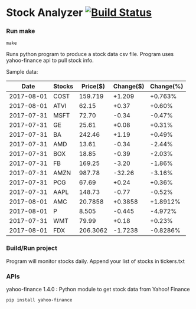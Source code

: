 # Stock Analyzer [![Build Status](https://travis-ci.org/ogoyal/StockAnalyzer.svg?branch=master)](https://travis-ci.org/ogoyal/StockAnalyzer)

### Run make
```
make
```

Runs python program to produce a stock data csv file. Program uses yahoo-finance api to pull stock info.

Sample data:

| Date| Stocks| Price($)| Change($)| Change(%) | 
| --- | --- | --- | --- | ---  | 
| 2017-08-01| COST| 159.719| +1.209| +0.763% | 
| 2017-08-01| ATVI| 62.15| +0.37| +0.60% | 
| 2017-07-31| MSFT| 72.70| -0.34| -0.47% | 
| 2017-07-31| GE| 25.61| +0.08| +0.31% | 
| 2017-07-31| BA| 242.46| +1.19| +0.49% | 
| 2017-07-31| AMD| 13.61| -0.34| -2.44% | 
| 2017-07-31| BOX| 18.85| -0.39| -2.03% | 
| 2017-07-31| FB| 169.25| -3.20| -1.86% | 
| 2017-07-31| AMZN| 987.78| -32.26| -3.16% | 
| 2017-07-31| PCG| 67.69| +0.24| +0.36% | 
| 2017-07-31| AAPL| 148.73| -0.77| -0.52% | 
| 2017-08-01| AMC| 20.7858| +0.3858| +1.8912% | 
| 2017-08-01| P| 8.505| -0.445| -4.972% | 
| 2017-07-31| WMT| 79.99| +0.18| +0.23% | 
| 2017-08-01| FDX| 206.3062| -1.7238| -0.8286% | 

### Build/Run project

Program will monitor stocks daily. Append your list of stocks in tickers.txt

### APIs
yahoo-finance 1.4.0 : Python module to get stock data from Yahoo! Finance

```
pip install yahoo-finance
```


